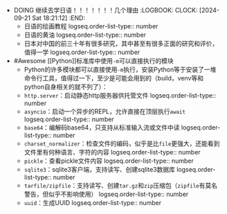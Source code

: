 - DOING 继续去学日语！！！！！！！几个理由
  :LOGBOOK:
  CLOCK: [2024-09-21 Sat 18:21:12]
  :END:
	- 日语的绘画教程
	  logseq.order-list-type:: number
	- 日语的黄油
	  logseq.order-list-type:: number
	- 日本对中国的前三十年有很多研究，其中甚至有很多正面的研究和评价，值得一学
	  logseq.order-list-type:: number
- #Awesome [[Python]]标准库中使用`-m`可以直接执行的模块
	- Python的许多模块都可以直接使用`-m`执行，安装Python等于安装了一堆命令行工具，值得过一下，至少是可能会用到的（build，venv等和python自身相关的就不列了）：
	- `http.server`：启动静态http服务器供托管文件
	  logseq.order-list-type:: number
	- `asyncio`：启动一个异步的REPL，允许直接在顶层执行`await`
	  logseq.order-list-type:: number
	- `base64`：编解码base64，只支持从标准输入流或文件中读
	  logseq.order-list-type:: number
	- `charset_normalizer`：检查文件的编码，似乎是比`file`更强大，还能看到文件里有何种语言、字符的内容
	  logseq.order-list-type:: number
	- `pickle`：查看pickle文件内容
	  logseq.order-list-type:: number
	- `sqlite3`：sqlite3客户端，支持读写、创建sqlite3数据库
	  logseq.order-list-type:: number
	- `tarfile/zipfile`：支持读写、创建`tar.gz`和`zip`压缩包（`zipfile`有莫名警告，但似乎不影响使用）
	  logseq.order-list-type:: number
	- `uuid`：生成UUID
	  logseq.order-list-type:: number